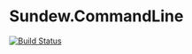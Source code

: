 # Sundew.CommandLine

[![Build Status](https://drosera.visualstudio.com/Sundew.CommandLine/_apis/build/status/hugener.Sundew.CommandLine?branchName=master)](https://drosera.visualstudio.com/Sundew.CommandLine/_build/latest?definitionId=1&branchName=master)